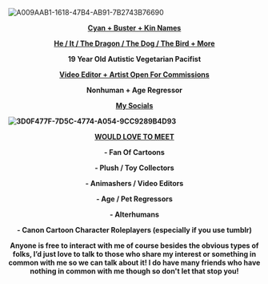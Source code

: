 </font> </font>
![A009AAB1-1618-47B4-AB91-7B2743B76690](https://github.com/Cyadical/Cyadical/assets/127468822/7f422368-33cf-4369-9cab-ccefaaf327ba)


<p align="center">
<a href="https://cyadical.carrd.co/#kin"> <b> Cyan + Buster + Kin Names <b> </a>
</p>
<p align="center">
<a href="https://pronouns.cc/@Cyadical"> He / It / The Dragon / The Dog / The Bird + More </a>
</p>
<p align="center">
19 Year Old Autistic Vegetarian Pacifist
</p>
<p align="center">
<a href="https://cyancommissions.carrd.co/"> Video Editor + Artist Open For Commissions</a>
</p>
<p align="center">
</p>
<p align="center">
Nonhuman + Age Regressor
</p>
<p align="center">
<a href="https://linktr.ee/Cyadical"> My Socials </a>
</p> 


![3D0F477F-7D5C-4774-A054-9CC9289B4D93](https://github.com/Cyadical/Cyadical/assets/127468822/59d9837c-0ec7-44e9-bb6a-f8c9cf1a8e3b)


<p align="center">
<ins>WOULD LOVE TO MEET</ins>
</p>

<p align="center">
<b> - Fan Of Cartoons <b>
</p>
<p align="center">
<b> - Plush / Toy Collectors <b>
<p align="center">
<b> - Animashers / Video Editors <b>
<p align="center">
<b> - Age / Pet Regressors <b> 
<p align="center">
<b> - Alterhumans <b>
</p>  
  <p align="center">
<b> - Canon Cartoon Character Roleplayers (especially if you use tumblr) <b>
</p>
<p align="center">
<b> Anyone is free to interact with me of course besides the obvious types of folks, I’d just love to talk to those who share my interest or something in common with me so we can talk about it! I do have many friends who have nothing in common with me though so don't let that stop you! <b>
</p>

